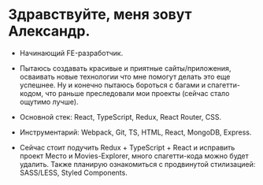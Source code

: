 # Здравствуйте, меня зовут Александр.

- Начинающий FE-разработчик.

- Пытаюсь создавать красивые и приятные сайты/приложения, осваивать новые технологии что мне помогут делать это еще успешнее. Ну и конечно пытаюсь бороться с багами и спагетти-кодом, что раньше преследовали мои проекты (сейчас стало ощутимо лучше).

- Основной стек: React, TypeScript, Redux, React Router, CSS.

- Инструментарий: Webpack, Git, TS, HTML, React, MongoDB, Express.

- Сейчас стоит подучить Redux + TypeScript + React и исправить проект Место и Movies-Explorer, много спагетти-кода можно будет удалить. Также планирую ознакомиться с продвинутой стилизацией:  SASS/LESS, Styled Components.
